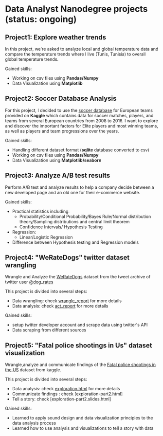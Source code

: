 # Data Analyst Nanodegree projects (status: ongoing)

## Project1: Explore weather trends

In this project, we're asked to analyze local and global temperature data and compare the temperature trends where I live (Tunis, Tunisia) to overall global temperature trends.


Gained skills:
  - Working on csv files using **Pandas/Numpy**
  - Data Visualization using **Matplotlib**

## Project2: Soccer Database Analysis 

For this project, I decided to use the [soccer database](https://www.kaggle.com/hugomathien/soccer) for European teams provided on **Kaggle** which contains data for soccer matches, players, and
teams from several European countries from 2008 to 2016. I want to explore
and discover the important factors for Elite players and most winning teams,
as well as players and team progressions over the years.

Gained skills:
  - Handling different dataset format (**sqlite** database converted to csv)
  - Working on csv files using **Pandas/Numpy**
  - Data Visualization using **Matplotlib/seaborn**

## Project3: Analyze A/B test results

Perform A/B test and analyze results to help a company decide between a new developed page and an old one for their e-commerce website. 

Gained skills:
  - Practical statistics including:
    - Probability/Conditional Probability/Bayes Rule/Normal distribution theory/Sampling distributions and central limit theorem
    - Confidence Intervals/ Hypothesis Testing
  - Regression:
    - Linear/Logistic Regression
  - Difference between Hypothesis testing and Regression models
  
## Project4: "WeRateDogs" twitter dataset wrangling 

Wrangle and Analyze the [WeRateDogs](https://en.wikipedia.org/wiki/WeRateDogs) dataset from the tweet archive of twitter user [@dog_rates](https://twitter.com/dog_rates)

This project is divided into several steps:
  
  - Data wrangling: check [wrangle_report](Project4/report) for more details
  - Data analysis: check [act_report](Project4/report) for more details


Gained skills:
  - setup twitter developer account and scrape data using twitter's API
  - Data scraping from different sources
  
## Project5: "Fatal police shootings in Us" dataset visualization 

Wrangle,analyze and communicate findings of the [Fatal police shootings in the US](https://www.kaggle.com/kwullum/fatal-police-shootings-in-the-us) dataset from kaggle.

This project is divided into several steps:
  
  - Data analysis: check [exploration.html](Project5/report) for more details
  - Communicate findings : check [exploration-part2.html]
  - Tell a story: check [exploration-part2.slides.html]


Gained skills:
  - Learned to apply sound design and data visualization principles to the data analysis process
  - Learned how to use analysis and visualizations to tell a story with data
